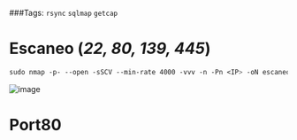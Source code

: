 ###Tags: `rsync` `sqlmap` `getcap`

# Escaneo (*22, 80, 139, 445*)

```css
sudo nmap -p- --open -sSCV --min-rate 4000 -vvv -n -Pn <IP> -oN escaneo
````

![image](https://github.com/user-attachments/assets/b5443b93-8748-44d6-9843-71d2a06dde6c)


# Port80
